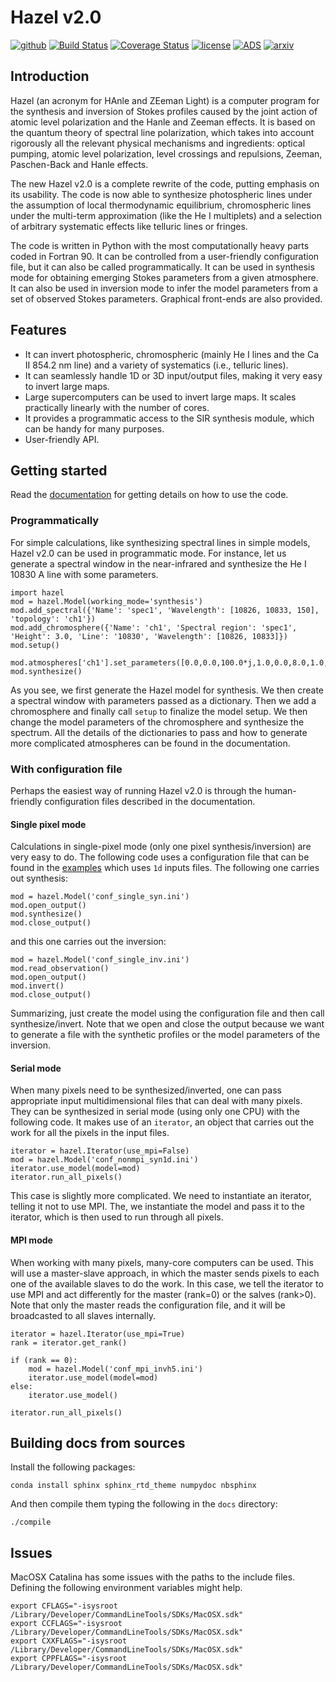 # Hazel v2.0


[![github](https://img.shields.io/badge/GitHub-aasensio%2Fhazel2-blue.svg?style=flat)](https://github.com/aasensio/hazel2)
[![Build Status](https://travis-ci.org/aasensio/hazel2.svg?branch=master)](https://travis-ci.org/aasensio/hazel2)
[![Coverage Status](https://coveralls.io/repos/github/aasensio/hazel2/badge.svg?branch=master)](https://coveralls.io/github/aasensio/hazel2?branch=master)
[![license](http://img.shields.io/badge/license-MIT-blue.svg?style=flat)](https://github.com/aasensio/hazel2/blob/master/LICENSE)
[![ADS](https://img.shields.io/badge/ADS-2008ApJ...683..542A-red.svg)](http://adsabs.harvard.edu/abs/2008ApJ...683..542A)
[![arxiv](http://img.shields.io/badge/arXiv-0804.2695-orange.svg?style=flat)](https://arxiv.org/abs/0804.2695)

## Introduction


Hazel (an acronym for HAnle and ZEeman Light) is a computer program for the 
synthesis and inversion of Stokes profiles caused by the joint action of atomic 
level polarization and the Hanle and Zeeman effects. It is based on the quantum 
theory of spectral line polarization, which takes into account rigorously all the 
relevant physical mechanisms and ingredients: optical pumping, atomic level 
polarization, level crossings and repulsions, Zeeman, Paschen-Back and Hanle effects. 

The new Hazel v2.0 is a complete rewrite of the code, putting emphasis on its
usability. The code is now able to synthesize photospheric lines under the 
assumption of local thermodynamic equilibrium, chromospheric lines under
the multi-term approximation (like the He I multiplets) and a selection of
arbitrary systematic effects like telluric lines or fringes.

The code is written in Python with the most computationally heavy parts coded in Fortran 90. 
It can be controlled from a user-friendly configuration file, but it can also
be called programmatically. It can be used in synthesis mode for obtaining emerging
Stokes parameters from a given atmosphere. It can also be used in inversion mode
to infer the model parameters from a set of observed Stokes parameters.
Graphical front-ends are also provided.

## Features

- It can invert photospheric, chromospheric (mainly He I lines and the Ca II 854.2 nm line) and a variety of systematics (i.e., telluric lines).
- It can seamlessly handle 1D or 3D input/output files, making it very easy to invert large maps.
- Large supercomputers can be used to invert large maps. It scales practically linearly with the number of cores.
- It provides a programmatic access to the SIR synthesis module, which can be handy for many purposes.
- User-friendly API.


## Getting started

Read the [documentation](http://aasensio.github.io/hazel2) for getting 
details on how to use the code.

### Programmatically

For simple calculations, like synthesizing spectral lines in simple models,
Hazel v2.0 can be used in programmatic mode. For instance, let us generate a spectral
window in the near-infrared and synthesize the He I 10830 A line with some
parameters.

    
    import hazel
    mod = hazel.Model(working_mode='synthesis')
    mod.add_spectral({'Name': 'spec1', 'Wavelength': [10826, 10833, 150], 'topology': 'ch1'})
    mod.add_chromosphere({'Name': 'ch1', 'Spectral region': 'spec1', 'Height': 3.0, 'Line': '10830', 'Wavelength': [10826, 10833]})
    mod.setup()

    mod.atmospheres['ch1'].set_parameters([0.0,0.0,100.0*j,1.0,0.0,8.0,1.0,0.0,1.0])
    mod.synthesize()

As you see, we first generate the Hazel model for synthesis. We then create a spectral window with parameters
passed as a dictionary. Then we add a chromosphere and finally call `setup` to finalize the model setup.
We then change the model parameters of the chromosphere and synthesize the spectrum.
All the details of the dictionaries to pass and how to generate more complicated
atmospheres can be found in the documentation.

### With configuration file

Perhaps the easiest way of running Hazel v2.0 is through the human-friendly configuration
files described in the documentation.

#### Single pixel mode

Calculations in single-pixel mode (only one pixel synthesis/inversion) are very easy
to do. The following code uses a configuration file that can be found in the [examples](https://github.com/aasensio/hazel2/test)
which uses `1d` inputs files. The following one carries out synthesis:



    mod = hazel.Model('conf_single_syn.ini')
    mod.open_output()
    mod.synthesize()
    mod.close_output()

and this one carries out the inversion:



    mod = hazel.Model('conf_single_inv.ini')
    mod.read_observation()
    mod.open_output()
    mod.invert()
    mod.close_output()

Summarizing, just create the model using the configuration file and then 
call synthesize/invert. Note that we open and close the output because
we want to generate a file with the synthetic profiles or the model
parameters of the inversion.

#### Serial mode

When many pixels need to be synthesized/inverted, one can pass appropriate input
multidimensional files that can deal with many pixels. They can be synthesized
in serial mode (using only one CPU) with the following code. It makes use of
an `iterator`, an object that  carries out the work for all the pixels in the
input files.



    iterator = hazel.Iterator(use_mpi=False)    
    mod = hazel.Model('conf_nonmpi_syn1d.ini')
    iterator.use_model(model=mod)
    iterator.run_all_pixels()

This case is slightly more complicated. We need to instantiate an iterator, telling it
not to use MPI. The, we instantiate the model and pass it to the iterator, which is
then used to run through all pixels.

#### MPI mode

When working with many pixels, many-core computers can be used. This will use a
master-slave approach, in which the master sends pixels to each one of the available
slaves to do the work. In this case, we tell the iterator to use MPI and act differently 
for the master (rank=0) or the salves (rank>0). Note that only the master reads the
configuration file, and it will be broadcasted to all slaves internally.



    iterator = hazel.Iterator(use_mpi=True)
    rank = iterator.get_rank()

    if (rank == 0):    
        mod = hazel.Model('conf_mpi_invh5.ini')
        iterator.use_model(model=mod)
    else:
        iterator.use_model()

    iterator.run_all_pixels()

## Building docs from sources

Install the following packages:

    conda install sphinx sphinx_rtd_theme numpydoc nbsphinx

And then compile them typing the following in the ``docs`` directory:

    ./compile

## Issues

MacOSX Catalina has some issues with the paths to the include files. Defining the following environment variables might help.

    export CFLAGS="-isysroot /Library/Developer/CommandLineTools/SDKs/MacOSX.sdk"
    export CCFLAGS="-isysroot /Library/Developer/CommandLineTools/SDKs/MacOSX.sdk"
    export CXXFLAGS="-isysroot /Library/Developer/CommandLineTools/SDKs/MacOSX.sdk"
    export CPPFLAGS="-isysroot /Library/Developer/CommandLineTools/SDKs/MacOSX.sdk"
